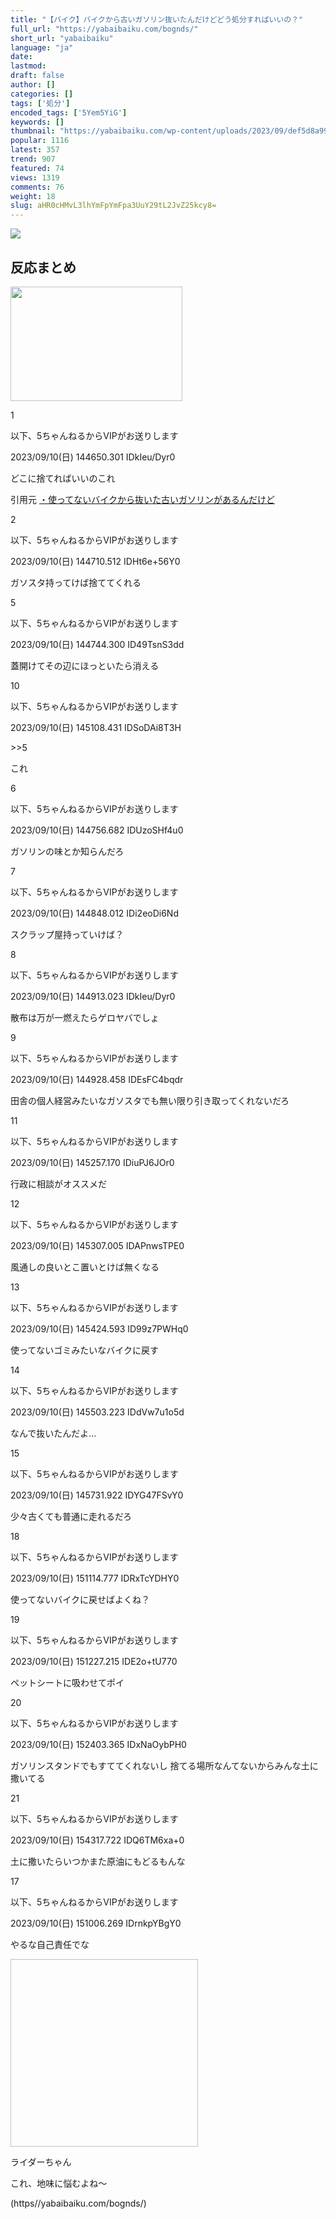 ```yaml
---
title: "【バイク】バイクから古いガソリン抜いたんだけどどう処分すればいいの？"
full_url: "https://yabaibaiku.com/bognds/"
short_url: "yabaibaiku"
language: "ja"
date: 
lastmod: 
draft: false
author: []
categories: []
tags: ['処分']
encoded_tags: ['5Yem5YiG']
keywords: []
thumbnail: "https://yabaibaiku.com/wp-content/uploads/2023/09/def5d8a9926910f8690797d5bfc7692a.jpg"
popular: 1116
latest: 357
trend: 907
featured: 74
views: 1319
comments: 76
weight: 18
slug: aHR0cHMvL3lhYmFpYmFpa3UuY29tL2JvZ25kcy8=
---
```


![](https://yabaibaiku.com/wp-content/uploads/2023/09/def5d8a9926910f8690797d5bfc7692a.jpg)

<div><h2>反応まとめ</h2> <p><img src='https//yabaibaiku.com/wp-content/uploads/2023/09/def5d8a9926910f8690797d5bfc7692a.jpg' alt='' width='275' height='183' class='alignnone size-full wp-image-10398'></p> <p class='t_h'><p>1 <p>以下、5ちゃんねるからVIPがお送りします</p> <p> 2023/09/10(日) 144650.301 IDkIeu/Dyr0</p></p></p> <p class='t_b'><p> どこに捨てればいいのこれ </p></p> <p></p> <p>引用元 <a href='https//mi.5ch.net/test/read.cgi/news4vip/1694324810/' target='_blank' rel='noopener'>・使ってないバイクから抜いた古いガソリンがあるんだけど </a></p> <p></p> <p class='t_h'><p>2 <p>以下、5ちゃんねるからVIPがお送りします</p> <p> 2023/09/10(日) 144710.512 IDHt6e+56Y0</p></p></p> <p class='t_b'><p> ガソスタ持ってけば捨ててくれる </p></p> <p></p> <p class='t_h'><p>5 <p>以下、5ちゃんねるからVIPがお送りします</p> <p> 2023/09/10(日) 144744.300 ID49TsnS3dd</p></p></p> <p class='t_b'><p> 蓋開けてその辺にほっといたら消える </p></p> <p></p> <p class='t_h t_i'><p>10 <p>以下、5ちゃんねるからVIPがお送りします</p> <p> 2023/09/10(日) 145108.431 IDSoDAi8T3H</p></p></p> <p class='t_b t_i'><p> <p class='anchor'>>>5</p> これ </p></p> <p></p> <p class='t_h'><p>6 <p>以下、5ちゃんねるからVIPがお送りします</p> <p> 2023/09/10(日) 144756.682 IDUzoSHf4u0</p></p></p> <p class='t_b'><p> ガソリンの味とか知らんだろ </p></p> <p></p> <p class='t_h'><p>7 <p>以下、5ちゃんねるからVIPがお送りします</p> <p> 2023/09/10(日) 144848.012 IDi2eoDi6Nd</p></p></p> <p class='t_b'><p> スクラップ屋持っていけば？ </p></p> <p></p> <p class='t_h'><p>8 <p>以下、5ちゃんねるからVIPがお送りします</p> <p> 2023/09/10(日) 144913.023 IDkIeu/Dyr0</p></p></p> <p class='t_b'><p> 散布は万が一燃えたらゲロヤバでしょ </p></p> <p></p> <p class='t_h'><p>9 <p>以下、5ちゃんねるからVIPがお送りします</p> <p> 2023/09/10(日) 144928.458 IDEsFC4bqdr</p></p></p> <p class='t_b'><p> 田舎の個人経営みたいなガソスタでも無い限り引き取ってくれないだろ </p></p> <p></p> <p class='t_h'><p>11 <p>以下、5ちゃんねるからVIPがお送りします</p> <p> 2023/09/10(日) 145257.170 IDiuPJ6JOr0</p></p></p> <p class='t_b'><p> 行政に相談がオススメだ </p></p> <p></p> <p class='t_h'><p>12 <p>以下、5ちゃんねるからVIPがお送りします</p> <p> 2023/09/10(日) 145307.005 IDAPnwsTPE0</p></p></p> <p class='t_b'><p> 風通しの良いとこ置いとけば無くなる </p></p> <p></p> <p class='t_h'><p>13 <p>以下、5ちゃんねるからVIPがお送りします</p> <p> 2023/09/10(日) 145424.593 ID99z7PWHq0</p></p></p> <p class='t_b'><p> 使ってないゴミみたいなバイクに戻す </p></p> <p></p> <p class='t_h'><p>14 <p>以下、5ちゃんねるからVIPがお送りします</p> <p> 2023/09/10(日) 145503.223 IDdVw7u1o5d</p></p></p> <p class='t_b'><p> なんで抜いたんだよ... </p></p> <p></p> <p class='t_h'><p>15 <p>以下、5ちゃんねるからVIPがお送りします</p> <p> 2023/09/10(日) 145731.922 IDYG47FSvY0</p></p></p> <p class='t_b'><p> 少々古くても普通に走れるだろ </p></p> <p></p> <p class='t_h'><p>18 <p>以下、5ちゃんねるからVIPがお送りします</p> <p> 2023/09/10(日) 151114.777 IDRxTcYDHY0</p></p></p> <p class='t_b'><p> 使ってないバイクに戻せばよくね？ </p></p> <p></p> <p class='t_h'><p>19 <p>以下、5ちゃんねるからVIPがお送りします</p> <p> 2023/09/10(日) 151227.215 IDE2o+tU770</p></p></p> <p class='t_b'><p> ペットシートに吸わせてポイ </p></p> <p></p> <p class='t_h'><p>20 <p>以下、5ちゃんねるからVIPがお送りします</p> <p> 2023/09/10(日) 152403.365 IDxNaOybPH0</p></p></p> <p class='t_b'><p> ガソリンスタンドでもすててくれないし 捨てる場所なんてないからみんな土に撒いてる </p></p> <p></p> <p class='t_h'><p>21 <p>以下、5ちゃんねるからVIPがお送りします</p> <p> 2023/09/10(日) 154317.722 IDQ6TM6xa+0</p></p></p> <p class='t_b'><p> 土に撒いたらいつかまた原油にもどるもんな </p></p> <p></p> <p class='t_h'><p>17 <p>以下、5ちゃんねるからVIPがお送りします</p> <p> 2023/09/10(日) 151006.269 IDrnkpYBgY0</p></p></p> <span><blockquote class='imgur-embed-pub'></blockquote> <p>やるな自己責任でな</p><p> </p></span><p></p> <img alt='' width='300' height='300' class='alignnone size-medium wp-image-14678 lazyload'> <p class='name'>ライダーちゃん</p> <p class='text sc_balloon left white'> これ、地味に悩むよね～ </p> <p id='6988fb4f07891dee84f4e622e9ff372e'> </p></div>

(https//yabaibaiku.com/bognds/)
